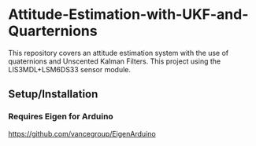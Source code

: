 # Attitude-Estimation-with-UKF-and-Quarternions
This repository covers an attitude estimation system with the use of quaternions and Unscented Kalman Filters. This project using the LIS3MDL+LSM6DS33 sensor module.


## Setup/Installation
### Requires Eigen for Arduino
https://github.com/vancegroup/EigenArduino